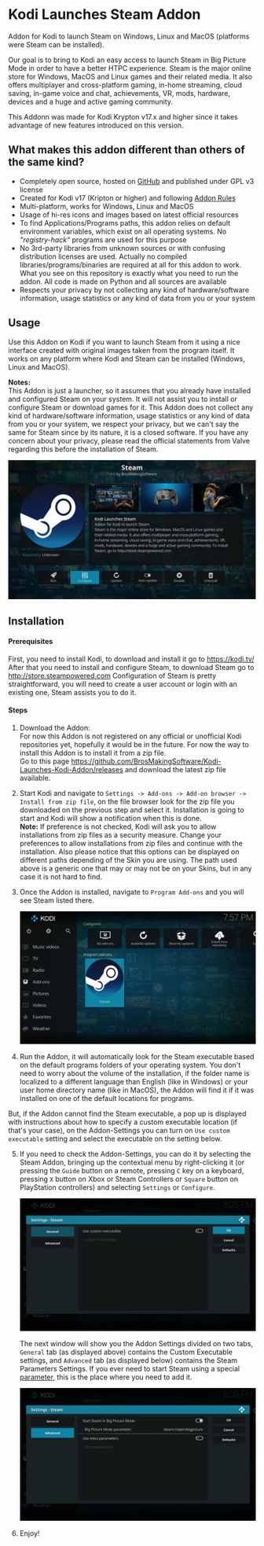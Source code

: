 # Kodi Launches Steam Addon
Addon for Kodi to launch Steam on Windows, Linux and MacOS (platforms were Steam can be installed).

Our goal is to bring to Kodi an easy access to launch Steam in Big Picture Mode in order to have a better HTPC experience. Steam is the major online store for Windows, MacOS and Linux games and their related media. It also offers multiplayer and cross-platform gaming, in-home streaming, cloud saving, in-game voice and chat, achievements, VR, mods, hardware, devices and a huge and active gaming community.

This Addonn was made for Kodi Krypton v17.x and higher since it takes advantage of new features introduced on this version.

## What makes this addon different than others of the same kind?
- Completely open source, hosted on [GitHub](https://github.com/BrosMakingSoftware/Kodi-Launches-Steam-Addon) and published under GPL v3 license
- Created for Kodi v17 (Kripton or higher) and following  [Addon Rules](http://kodi.wiki/view/Add-on_rules)
- Multi-platform, works for Windows, Linux and MacOS
- Usage of hi-res icons and images based on latest official resources
- To find Applications/Programs paths, this addon relies on default environment variables, which exist on all operating systems. No _"registry-hack"_ programs are used for this purpose
- No 3rd-party libraries from unknown sources or with confusing distribution licenses are used. Actually no compiled libraries/programs/binaries are required at all for this addon to work. What you see on this repository is exactly what you need to run the addon. All code is made on Python and all sources are available
- Respects your privacy by not collecting any kind of hardware/software information, usage statistics or any kind of data from you or your system

## Usage
Use this Addon on Kodi if you want to launch Steam from it using a nice interface created with original images taken from the program itself. It works on any platform where Kodi and Steam can be installed (Windows, Linux and MacOS).

**Notes:**  
This Addon is just a launcher, so it assumes that you already have installed and configured Steam on your system. It will not assist you to install or configure Steam or download games for it. This Addon does not collect any kind of hardware/software information, usage statistics or any kind of data from you or your system, we respect your privacy, but we can't say the same for Steam since by its nature, it is a closed software. If you have any concern about your privacy, please read the official statements from Valve regarding this before the installation of Steam.


![Addon-Selected-Information.jpg](/script.kodi.launches.steam/resources/addon-screenshots/Addon-Selected-Information.jpg)


## Installation

#### Prerequisites
First, you need to install Kodi, to download and install it go to https://kodi.tv/  
After that you need to install and configure Steam, to download Steam go to http://store.steampowered.com Configuration of Steam is pretty straightforward, you will need to create a user account or login with an existing one, Steam assists you to do it.

#### Steps
1. Download the Addon:   
   For now this Addon is not registered on any official or unofficial Kodi repositories yet, hopefully it would be in the future. For now the way to install this Addon is to install it from a zip file.  
   Go to this page https://github.com/BrosMakingSoftware/Kodi-Launches-Kodi-Addon/releases and download the latest zip file available.

2. Start Kodi and navigate to `Settings -> Add-ons -> Add-on browser -> Install from zip file`, on the file browser look for the zip file you downloaded on the previous step and select it. Installation is going to start and Kodi will show a notification when this is done.   
   **Note:** If preference is not checked, Kodi will ask you to allow installations from zip files as a security measure. Change your preferences to allow installations from zip files and continue with the installation. Also please notice that this options can be displayed on different paths depending of the Skin you are using. The path used above is a generic one that may or may not be on your Skins, but in any case it is not hard to find.

3. Once the Addon is installed, navigate to `Program Add-ons` and you will see Steam listed there.   

   ![Addon-Selected.jpg](script.kodi.launches.steam/resources/addon-screenshots/Addon-Selected.jpg)

4. Run the Addon, it will automatically look for the Steam executable based on the default programs folders of your operating system. You don't need to worry about the volume of the installation, if the folder name is localized to a different language than English (like in Windows) or your user home directory name (like in MacOS), the Addon will find it if it was installed on one of the default locations for programs.

  But, if the Addon cannot find the Steam executable, a pop up is displayed with instructions about how to specify a custom executable location (if that's your case), on the Addon-Settings you can turn on `Use custom executable` setting and select the executable on the setting below.

5. If you need to check the Addon-Settings, you can do it by selecting the Steam Addon, bringing up the contextual menu by right-clicking it (or pressing the `Guide` button on a remote, pressing `C` key on a keyboard, pressing `X` button on Xbox or Steam Controllers or `Square` button on PlayStation controllers) and selecting `Settings` or `Configure`.

   ![Addon-Settings.jpg](script.kodi.launches.steam/resources/addon-screenshots/Addon-Settings-1.jpg)

   The next window will show you the Addon Settings divided on two tabs, `General` tab (as displayed above) contains the Custom Executable settings, and `Advanced` tab (as displayed below) contains the Steam Parameters Settings. If you ever need to start Steam using a special [parameter](https://developer.valvesoftware.com/wiki/Command_Line_Options#Command-line_parameters_3 "Steam Command-line parameters"), this is the place where you need to add it.

   ![Addon-Settings-Edit-Executable.jpg](script.kodi.launches.steam/resources/addon-screenshots/Addon-Settings-2.jpg)

6. Enjoy!
